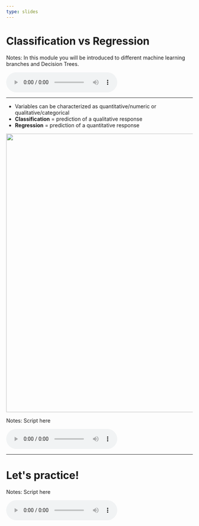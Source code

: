 ```yaml
---
type: slides
---
```


# Classification vs Regression


Notes: In this module you will be introduced to different machine learning branches and Decision Trees.
<html>
<audio controls >
  <source src="572_placeholder_audio.mp3" />
</audio></html>


---

- Variables can be characterized as quantitative/numeric or qualitative/categorical
- **Classification** = prediction of a qualitative response
- **Regression** = prediction of a quantitative response

<img src='module1/unsup_learning.png' width="750">

Notes: Script here 
<html>
<audio controls >
  <source src="572_placeholder_audio.mp3" />
</audio></html>


---

# Let's practice!

Notes: Script here
<html>
<audio controls >
  <source src="572_placeholder_audio.mp3" />
</audio></html>

